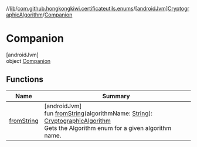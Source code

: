 //[lib](../../../../index.md)/[com.github.hongkongkiwi.certificateutils.enums](../../index.md)/[[androidJvm]CryptographicAlgorithm](../index.md)/[Companion](index.md)

# Companion

[androidJvm]\
object [Companion](index.md)

## Functions

| Name | Summary |
|---|---|
| [fromString](from-string.md) | [androidJvm]<br>fun [fromString](from-string.md)(algorithmName: [String](https://kotlinlang.org/api/latest/jvm/stdlib/kotlin/-string/index.html)): [CryptographicAlgorithm](../index.md)<br>Gets the Algorithm enum for a given algorithm name. |

